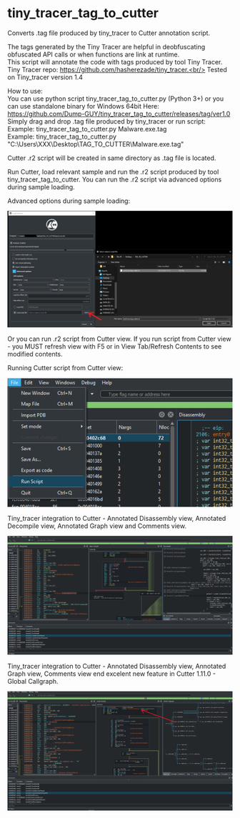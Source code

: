 # tiny_tracer_tag_to_cutter
Converts .tag file produced by tiny_tracer to Cutter annotation script.

The tags generated by the Tiny Tracer are helpful in deobfuscating obfuscated API calls or when functions are link at runtime.<br/>
This script will annotate the code with tags produced by tool Tiny Tracer.<br/>
Tiny Tracer repo: https://github.com/hasherezade/tiny_tracer.<br/>
Tested on Tiny_tracer version 1.4

How to use:<br/>
You can use python script tiny_tracer_tag_to_cutter.py (Python 3+) or you can use standalone binary for Windows 64bit Here: https://github.com/Dump-GUY/tiny_tracer_tag_to_cutter/releases/tag/ver1.0<br/>
Simply drag and drop .tag file produced by tiny_tracer or run script:<br/>
Example: tiny_tracer_tag_to_cutter.py Malware.exe.tag<br/>
Example: tiny_tracer_tag_to_cutter.py "C:\Users\XXX\Desktop\TAG_TO_CUTTER\Malware.exe.tag"<br/>

Cutter .r2 script will be created in same directory as .tag file is located.

Run Cutter, load relevant sample and run the .r2 script produced by tool tiny_tracer_tag_to_cutter.
You can run the .r2 script via advanced options during sample loading.

Advanced options during sample loading:

![Cutter_import_script1](/Images/Cutter_import_script1.png)

Or you can run .r2 script from Cutter view. If you run script from Cutter view - you MUST refresh view with F5 or in View Tab/Refresh Contents to see modified contents.

Running Cutter script from Cutter view:

![Cutter_import_script2](/Images/Cutter_import_script2.png)


Tiny_tracer integration to Cutter - Annotated Disassembly view, Annotated Decompile view, Annotated Graph view and Comments view.

![Cutter_Tiny_tracer_integration](/Images/Cutter_Tiny_tracer_integration.png)

Tiny_tracer integration to Cutter - Annotated Disassembly view, Annotated Graph view, Comments view end excelent new feature in Cutter 1.11.0 - Global Callgraph.

![Cutter_Tiny_tracer_integration2](/Images/Cutter_Tiny_tracer_integration2.png)


